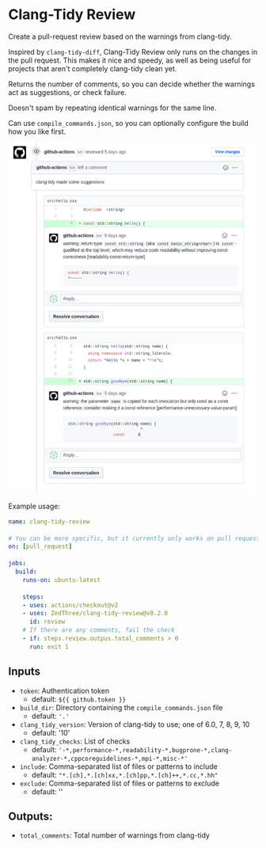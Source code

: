 # Clang-Tidy Review

Create a pull-request review based on the warnings from clang-tidy.

Inspired by `clang-tidy-diff`, Clang-Tidy Review only runs on the
changes in the pull request. This makes it nice and speedy, as well as
being useful for projects that aren't completely clang-tidy clean yet.

Returns the number of comments, so you can decide whether the warnings
act as suggestions, or check failure.

Doesn't spam by repeating identical warnings for the same line.

Can use `compile_commands.json`, so you can optionally configure the
build how you like first.

![Example review](example_review.png)

Example usage:

```yaml
name: clang-tidy-review

# You can be more specific, but it currently only works on pull requests
on: [pull_request]

jobs:
  build:
    runs-on: ubuntu-latest

    steps:
    - uses: actions/checkout@v2
    - uses: ZedThree/clang-tidy-review@v0.2.0
      id: review
    # If there are any comments, fail the check
    - if: steps.review.outpus.total_comments > 0
      run: exit 1
```

## Inputs

- `token`: Authentication token
  - default: `${{ github.token }}`
- `build_dir`: Directory containing the `compile_commands.json` file
  - default: `'.'`
- `clang_tidy_version`: Version of clang-tidy to use; one of 6.0, 7, 8, 9, 10
  - default: '10'
- `clang_tidy_checks`: List of checks
  - default: `'-*,performance-*,readability-*,bugprone-*,clang-analyzer-*,cppcoreguidelines-*,mpi-*,misc-*'`
- `include`: Comma-separated list of files or patterns to include
  - default: `"*.[ch],*.[ch]xx,*.[ch]pp,*.[ch]++,*.cc,*.hh"`
- `exclude`: Comma-separated list of files or patterns to exclude
  - default: ''

## Outputs:

- `total_comments`: Total number of warnings from clang-tidy
